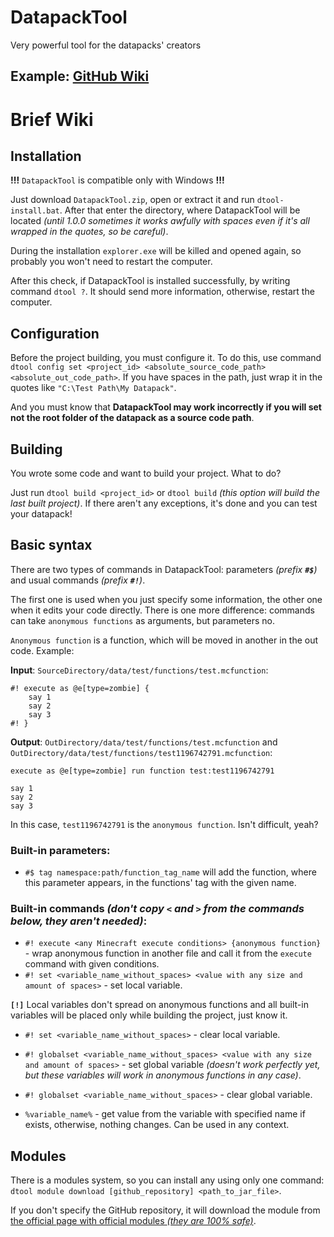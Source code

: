 # DatapackTool
Very powerful tool for the datapacks' creators

## Example: [GitHub Wiki](https://github.com/LeonidMem/DatapackTool/wiki/Example)

# Brief Wiki

## Installation
**!!!** `DatapackTool` is compatible only with Windows **!!!**

Just download `DatapackTool.zip`, open or extract it and run `dtool-install.bat`. After that enter the directory, where DatapackTool will be located *(until 1.0.0 sometimes it works awfully with spaces even if it's all wrapped in the quotes, so be careful)*.

During the installation `explorer.exe` will be killed and opened again, so probably you won't need to restart the computer.

After this check, if DatapackTool is installed successfully, by writing command `dtool ?`. It should send more information, otherwise, restart the computer.

## Configuration

Before the project building, you must configure it. To do this, use command `dtool config set <project_id> <absolute_source_code_path> <absolute_out_code_path>`. If you have spaces in the path, just wrap it in the quotes like `"C:\Test Path\My Datapack"`.

And you must know that **DatapackTool may work incorrectly if you will set not the root folder of the datapack as a source code path**.

## Building

You wrote some code and want to build your project. What to do?

Just run `dtool build <project_id>` or `dtool build` *(this option will build the last built project)*. If there aren't any exceptions, it's done and you can test your datapack!

## Basic syntax

There are two types of commands in DatapackTool: parameters *(prefix **`#$`**)* and usual commands *(prefix **`#!`**)*.

The first one is used when you just specify some information, the other one when it edits your code directly. There is one more difference: commands can take `anonymous functions` as arguments, but parameters no.

`Anonymous function` is a function, which will be moved in another in the out code. Example:

**Input**: `SourceDirectory/data/test/functions/test.mcfunction`:
```
#! execute as @e[type=zombie] {
    say 1
    say 2
    say 3
#! }
```

**Output**: `OutDirectory/data/test/functions/test.mcfunction` and `OutDirectory/data/test/functions/test1196742791.mcfunction`:
```
execute as @e[type=zombie] run function test:test1196742791
```

```
say 1
say 2
say 3
```

In this case, `test1196742791` is the `anonymous function`. Isn't difficult, yeah?


### Built-in parameters:
* `#$ tag namespace:path/function_tag_name` will add the function, where this parameter appears, in the functions' tag with the given name.

### Built-in commands *(don't copy `<` and `>` from the commands below, they aren't needed)*:
* `#! execute <any Minecraft execute conditions> {anonymous function}` - wrap anonymous function in another file and call it from the `execute` command with given conditions.
* `#! set <variable_name_without_spaces> <value with any size and amount of spaces>` - set local variable.

**`[!]`** Local variables don't spread on anonymous functions and all built-in variables will be placed only while building the project, just know it.

* `#! set <variable_name_without_spaces>` - clear local variable.

* `#! globalset <variable_name_without_spaces> <value with any size and amount of spaces>` - set global variable *(doesn't work perfectly yet, but these variables will work in anonymous functions in any case)*.

* `#! globalset <variable_name_without_spaces>` - clear global variable.

* `%variable_name%` - get value from the variable with specified name if exists, otherwise, nothing changes. Can be used in any context.

## Modules

There is a modules system, so you can install any using only one command: `dtool module download [github_repository] <path_to_jar_file>`.

If you don't specify the GitHub repository, it will download the module from [the official page with official modules *(they are 100% safe)*](https://github.com/LeonidMem/DatapackTool-Modules).
